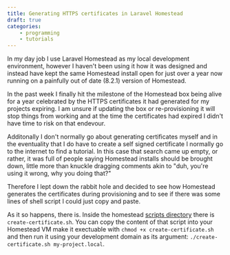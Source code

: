 ```yaml
---
title: Generating HTTPS certificates in Laravel Homestead
draft: true
categories:
    - programming
    - tutorials
---
```


In my day job I use Laravel Homestead as my local development environment, however I haven't been using it how it was designed and instead have kept the same Homestead install open for just over a year now running on a painfully out of date (8.2.1) version of Homestead.

In the past week I finally hit the milestone of the Homestead box being alive for a year celebrated by the HTTPS certificates it had generated for my projects expiring. I am unsure if updating the box or re-provisioning it will stop things from working and at the time the certificates had expired I didn't have time to risk on that endevour.

Additonally I don't normally go about generating certificates myself and in the eventuality that I do have to create a self signed certificate I normally go to the internet to find a tutorial. In this case that search came up empty, or rather, it was full of people saying Homestead installs should be brought down, little more than knuckle dragging comments akin to "duh, you're using it wrong, why you doing that?"

Therefore I lept down the rabbit hole and decided to see how Homestead generates the certificates during provisioning and to see if there was some lines of shell script I could just copy and paste.

As it so happens, there is. Inside the homestead [scripts directory](https://github.com/laravel/homestead/tree/main/scripts) there is `create-certificate.sh`. You can copy the content of that script into your Homestead VM make it exectuable with `chmod +x create-certificate.sh` and then run it using your development domain as its argument: `./create-certificate.sh my-project.local`.
